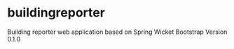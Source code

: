 # buildingreporter
Building reporter web application based on Spring Wicket Bootstrap
Version 0.1.0

